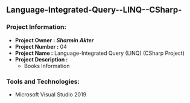 ## Language-Integrated-Query--LINQ--CSharp-
### Project Information: 
   * __Project Owner :__ *__Sharmin Akter__*
   * __Project Number :__ 04
   * __Project Name :__ Language-Integrated Query (LINQ) (CSharp Project)
   * __Project Description :__  
        * Books Information    

### Tools and Technologies:  
   * Microsoft Visual Studio 2019
